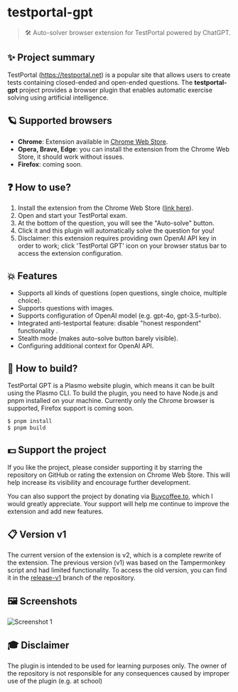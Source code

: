 # testportal-gpt
> 🛠️ Auto-solver browser extension for TestPortal powered by ChatGPT.

## ✨ Project summary
TestPortal (https://testportal.net) is a popular site that allows users to create tests containing closed-ended and open-ended questions. The **testportal-gpt** project provides a browser plugin that enables automatic exercise solving using artificial intelligence.

## 🪐 Supported browsers
- **Chrome**: Extension available in [Chrome Web Store](https://chromewebstore.google.com/detail/testportal-gpt/cfebdnpaooilklaiemggkhnbakafohel).
- **Opera, Brave, Edge**: you can install the extension from the Chrome Web Store, it should work without issues.
- **Firefox**: coming soon.

## ❓ How to use?
1) Install the extension from the Chrome Web Store ([link here](https://chromewebstore.google.com/detail/testportal-gpt/cfebdnpaooilklaiemggkhnbakafohel)).
2) Open and start your TestPortal exam.
3) At the bottom of the question, you will see the "Auto-solve" button.
4) Click it and this plugin will automatically solve the question for you!
5) Disclaimer: this extension requires providing own OpenAI API key in order to work; click 'TestPortal GPT' icon on your browser status bar to access the extension configuration.

## 💥 Features
- Supports all kinds of questions (open questions, single choice, multiple choice).
- Supports questions with images.
- Supports configuration of OpenAI model (e.g. gpt-4o, gpt-3.5-turbo).
- Integrated anti-testportal feature: disable "honest respondent" functionality .
- Stealth mode (makes auto-solve button barely visible).
- Configuring additional context for OpenAI API.

## 🔨 How to build?
TestPortal GPT is a Plasmo website plugin, which means it can be built using the Plasmo CLI. To build the plugin, you need to have Node.js and pnpm installed on your machine.
Currently only the Chrome browser is supported, Firefox support is coming soon.
```bash
$ pnpm install
$ pnpm build
```

## 💵 Support the project
If you like the project, please consider supporting it by starring the repository on GitHub or rating the extension on Chrome Web Store. This will help increase its visibility and encourage further development.

You can also support the project by donating via [Buycoffee.to](https://buycoffee.to/danielrogowski), which I would greatly appreciate. Your support will help me continue to improve the extension and add new features.

## 📋 Version v1
The current version of the extension is v2, which is a complete rewrite of the extension. 
The previous version (v1) was based on the Tampermonkey script and had limited functionality.
To access the old version, you can find it in the [release-v1](https://github.com/danrog303/testportal-gpt/tree/release-v1) branch of the repository.

## 🖼️ Screenshots
![Screenshot 1](https://github.com/user-attachments/assets/047bdc1b-92c2-4398-8802-2d9774d0390b)

## 🎓 Disclaimer
The plugin is intended to be used for learning purposes only. The owner of the repository is not responsible for any consequences caused by improper use of the plugin (e.g. at school)

